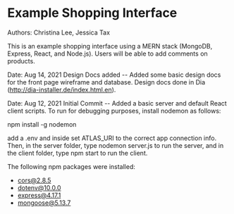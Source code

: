 # Example Shopping Interface

Authors: Christina Lee, Jessica Tax

This is an example shopping interface using a MERN stack (MongoDB, Express, React, and Node.js). 
Users will be able to add comments on products.

Date: Aug 14, 2021
Design Docs added -- Added some basic design docs for the front page wireframe and database.
Design docs done in Dia (http://dia-installer.de/index.html.en).

Date: Aug 12, 2021
Initial Commit -- Added a basic server and default React client scripts.  To run for debugging purposes, install nodemon as follows:

npm install -g nodemon

add a .env and inside set ATLAS_URI to the correct app connection info. Then, in the server folder, type nodemon server.js to run the
server, and in the client folder, type npm start to run the client.

The following npm packages were installed:
+ cors@2.8.5
+ dotenv@10.0.0
+ express@4.17.1
+ mongoose@5.13.7


